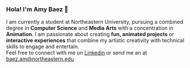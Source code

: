 ### Hola! I'm Amy Baez 👋
I am currently a student at Northeastern University, pursuing a combined degree in **Computer Science** and **Media Arts** with a concentration in **Animation**. 
I am passionate about creating **fun, animated projects** or **interactive experiences** that combine my artistic creativity with technical skills to engage and entertain. <br>
Feel free to connect with me on [Linkedin](www.linkedin.com/in/amy-baez) or send me an at [baez.am@northeastern.edu](mailto:baez.am@northeastern.edu?subject=[GitHub])

<!--
**amyb25/amyb25** is a ✨ _special_ ✨ repository because its `README.md` (this file) appears on your GitHub profile.

Here are some ideas to get you started:

- 🔭 I’m currently working on ...
- 🌱 I’m currently learning ...
- 👯 I’m looking to collaborate on ...
- 🤔 I’m looking for help with ...
- 💬 Ask me about ...
- 📫 How to reach me: ...
- 😄 Pronouns: ...
- ⚡ Fun fact: ...
-->
